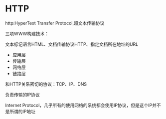 # HTTP

http:HyperText Transfer Protocol,超文本传输协议

三项WWW构建技术：

文本标记语言HTML、文档传输协议HTTP、指定文档所在地址的URL

- 应用层
- 传输层
- 网络层
- 链路层

和HTTP关系密切的协议：TCP、IP、DNS

负责传输的IP协议

Internet Protocol，几乎所有的使用网络的系统都会使用IP协议，但是这个IP并不是所谓的IP地址




